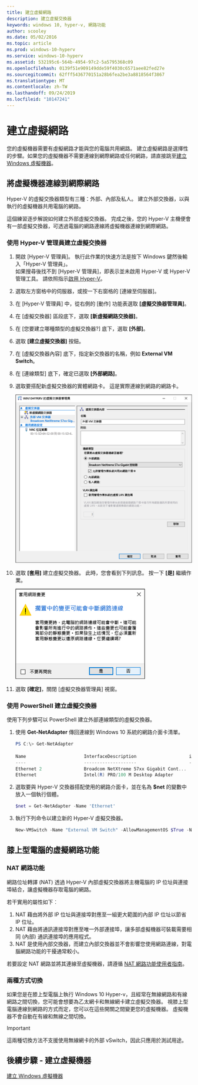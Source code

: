 ```yaml
---
title: 建立虛擬網路
description: 建立虛擬交換器
keywords: windows 10, hyper-v, 網路功能
author: scooley
ms.date: 05/02/2016
ms.topic: article
ms.prod: windows-10-hyperv
ms.service: windows-10-hyperv
ms.assetid: 532195c6-564b-4954-97c2-5a5795368c09
ms.openlocfilehash: 0139f51e909149dde59f4030c6571aee82fed27e
ms.sourcegitcommit: 62fff5436770151a28b6fea2be3a8818564f3867
ms.translationtype: MT
ms.contentlocale: zh-TW
ms.lasthandoff: 09/24/2019
ms.locfileid: "10147241"
---
```

# <a name="create-a-virtual-network"></a>建立虛擬網路

您的虛擬機器需要有虛擬網路才能與您的電腦共用網路。  建立虛擬網路是選擇性的步驟。如果您的虛擬機器不需要連線到網際網路或任何網路，請直接跳至[建立 Windows 虛擬機器](create-virtual-machine.md)。


## <a name="connect-virtual-machines-to-the-internet"></a>將虛擬機器連線到網際網路

Hyper-V 的虛擬交換器類型有三種：外部、內部及私人。 建立外部交換器，以與執行的虛擬機器共用電腦的網路。

這個練習逐步解說如何建立外部虛擬交換器。 完成之後，您的 Hyper-V 主機便會有一部虛擬交換器，可透過電腦的網路連線將虛擬機器連線到網際網路。 

### <a name="create-a-virtual-switch-with-hyper-v-manager"></a>使用 Hyper-V 管理員建立虛擬交換器

1. 開啟 \[Hyper-V 管理員\]。  執行此作業的快速方法是按下 Windows 鍵然後輸入「Hyper-V 管理員」。  
如果搜尋後找不到 \[Hyper-V 管理員\]，即表示並未啟用 Hyper-V 或 Hyper-V 管理工具。  請依照指示[啟用 Hyper-V](enable-hyper-v.md)。

2. 選取左方窗格中的伺服器，或按一下右窗格的 \[連線至伺服器\]。

3. 在 \[Hyper-V 管理員\] 中，從右側的 \[動作\] 功能表選取 **\[虛擬交換器管理員\]**。 

4. 在 \[虛擬交換器\] 區段底下，選取 **\[新虛擬網路交換器\]**。

5. 在 \[您要建立哪種類型的虛擬交換器?\] 底下，選取 **\[外部\]**。

6. 選取 **\[建立虛擬交換器\]** 按鈕。

7. 在 \[虛擬交換器內容\] 底下，指定新交換器的名稱，例如 **External VM Switch**。

8. 在 \[連線類型\] 底下，確定已選取 **\[外部網路\]**。

9. 選取要搭配新虛擬交換器的實體網路卡。 這是實際連線到網路的網路卡。  

    ![](media/newSwitch_upd.png)

10. 選取 **\[套用\]** 建立虛擬交換器。 此時，您會看到下列訊息。 按一下 **\[是\]** 繼續作業。

    ![](media/pen_changes_upd.png)  

11. 選取 **\[確定\]**，關閉 \[虛擬交換器管理員\] 視窗。


### <a name="create-a-virtual-switch-with-powershell"></a>使用 PowerShell 建立虛擬交換器

使用下列步驟可以 PowerShell 建立外部連線類型的虛擬交換器。 

1. 使用 **Get-NetAdapter** 傳回連線到 Windows 10 系統的網路介面卡清單。

    ```powershell
    PS C:\> Get-NetAdapter

    Name                      InterfaceDescription                    ifIndex Status       MacAddress             LinkSpeed
    ----                      --------------------                    ------- ------       ----------             ---------
    Ethernet 2                Broadcom NetXtreme 57xx Gigabit Cont...       5 Up           BC-30-5B-A8-C1-7F         1 Gbps
    Ethernet                  Intel(R) PRO/100 M Desktop Adapter            3 Up           00-0E-0C-A8-DC-31        10 Mbps  
    ```

2. 選取要與 Hyper-V 交換器搭配使用的網路介面卡，並在名為 **$net** 的變數中放入一個執行個體。

    ```powershell
    $net = Get-NetAdapter -Name 'Ethernet'
    ```

3. 執行下列命令以建立新的 Hyper-V 虛擬交換器。

    ```powershell
    New-VMSwitch -Name "External VM Switch" -AllowManagementOS $True -NetAdapterName $net.Name
    ```

## <a name="virtual-networking-on-a-laptop"></a>膝上型電腦的虛擬網路功能

### <a name="nat-networking"></a>NAT 網路功能
網路位址轉譯 (NAT) 透過 Hyper-V 內部虛擬交換器將主機電腦的 IP 位址與連接埠結合，讓虛擬機器存取電腦的網路。

若干實用的屬性如下︰
1. NAT 藉由將外部 IP 位址與連接埠對應至一組更大範圍的內部 IP 位址以節省 IP 位址。 
2. NAT 藉由將通訊連接埠對應至唯一外部連接埠，讓多部虛擬機器可裝載需要相同 (內部) 通訊連接埠的應用程式。
3. NAT 是使用內部交換器，而建立內部交換器並不會影響您使用網路連線，對電腦網路功能的干擾通常較小。

若要設定 NAT 網路並將其連線至虛擬機器，請遵循 [NAT 網路功能使用者指南](../user-guide/setup-nat-network.md)。

### <a name="the-two-switch-approach"></a>兩種方式切換

如果您是在膝上型電腦上執行 Windows 10 Hyper-v，且經常在無線網路和有線網路之間切換，您可能會想要為乙太網卡和無線網卡建立虛擬交換器。  視膝上型電腦連線到網路的方式而定，您可以在這些開關之間變更您的虛擬機器。 虛擬機器不會自動在有線和無線之間切換。 

>[!IMPORTANT]
>這兩種切換方法不支援使用無線網卡的外部 vSwitch，因此只應用於測試用途。

## <a name="next-step---create-a-virtual-machine"></a>後續步驟 - 建立虛擬機器
[建立 Windows 虛擬機器](create-virtual-machine.md)
